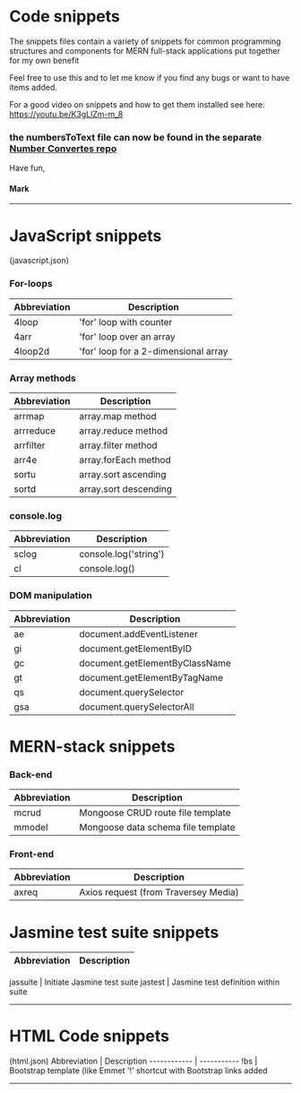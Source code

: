 # Code snippets

The snippets files contain a variety of snippets for common programming structures and components for MERN full-stack applications put together for my own benefit

Feel free to use this and to let me know if you find any bugs or want to have items added.

For a good video on snippets and how to get them installed see here: https://youtu.be/K3gLlZm-m_8

### the numbersToText file can now be found in the separate [Number Convertes repo](https://github.com/mjkeeble/numberConverters)

Have fun, 

#### Mark
 
 ----------------------------
 # JavaScript snippets
 (javascript.json)
 

### For-loops
 Abbreviation | Description
 ------------ | -----------
4loop | 'for' loop with counter
4arr | 'for' loop over an array
4loop2d | 'for' loop for a 2-dimensional array
### Array methods
 Abbreviation | Description
 ------------ | -----------
arrmap | array.map method
arrreduce | array.reduce method
arrfilter | array.filter method
arr4e | array.forEach method
sortu | array.sort ascending
sortd | array.sort descending
### console.log 
 Abbreviation | Description
 ------------ | -----------
sclog | console.log('string')
cl | console.log()
### DOM manipulation 
 Abbreviation | Description
 ------------ | -----------
ae | document.addEventListener
gi | document.getElementByID
gc | document.getElementByClassName
gt | document.getElementByTagName
qs | document.querySelector
gsa | document.querySelectorAll
# MERN-stack snippets
### Back-end
 Abbreviation | Description
 ------------ | -----------
mcrud | Mongoose CRUD route file template
mmodel | Mongoose data schema file template
### Front-end
 Abbreviation | Description
 ------------ | -----------
axreq | Axios request (from Traversey Media)
# Jasmine test suite snippets

 Abbreviation | Description
 ------------ | -----------

jassuite | Initiate Jasmine test suite
jastest | Jasmine test definition within suite

 ----------------------------
# HTML Code snippets
(html.json)
 Abbreviation | Description
 ------------ | -----------
!bs | Bootstrap template (like Emmet '!' shortcut with Bootstrap links added

 ----------------------------
